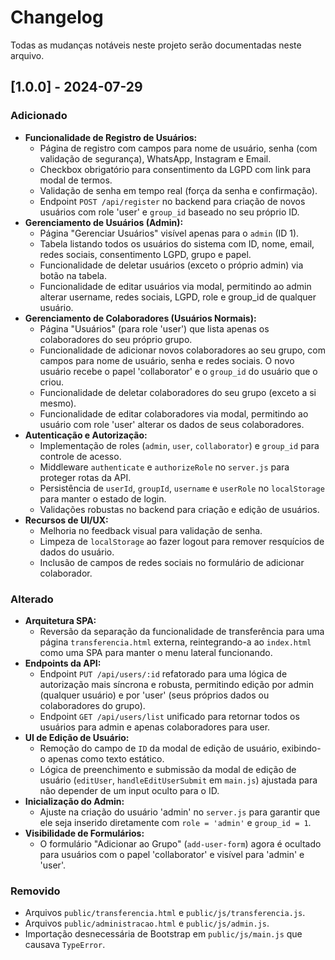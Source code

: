 # Changelog
Todas as mudanças notáveis neste projeto serão documentadas neste arquivo.

## [1.0.0] - 2024-07-29

### Adicionado
-   **Funcionalidade de Registro de Usuários:**
    -   Página de registro com campos para nome de usuário, senha (com validação de segurança), WhatsApp, Instagram e Email.
    -   Checkbox obrigatório para consentimento da LGPD com link para modal de termos.
    -   Validação de senha em tempo real (força da senha e confirmação).
    -   Endpoint `POST /api/register` no backend para criação de novos usuários com role 'user' e `group_id` baseado no seu próprio ID.
-   **Gerenciamento de Usuários (Admin):**
    -   Página "Gerenciar Usuários" visível apenas para o `admin` (ID 1).
    -   Tabela listando todos os usuários do sistema com ID, nome, email, redes sociais, consentimento LGPD, grupo e papel.
    -   Funcionalidade de deletar usuários (exceto o próprio admin) via botão na tabela.
    -   Funcionalidade de editar usuários via modal, permitindo ao admin alterar username, redes sociais, LGPD, role e group_id de qualquer usuário.
-   **Gerenciamento de Colaboradores (Usuários Normais):**
    -   Página "Usuários" (para role 'user') que lista apenas os colaboradores do seu próprio grupo.
    -   Funcionalidade de adicionar novos colaboradores ao seu grupo, com campos para nome de usuário, senha e redes sociais. O novo usuário recebe o papel 'collaborator' e o `group_id` do usuário que o criou.
    -   Funcionalidade de deletar colaboradores do seu grupo (exceto a si mesmo).
    -   Funcionalidade de editar colaboradores via modal, permitindo ao usuário com role 'user' alterar os dados de seus colaboradores.
-   **Autenticação e Autorização:**
    -   Implementação de roles (`admin`, `user`, `collaborator`) e `group_id` para controle de acesso.
    -   Middleware `authenticate` e `authorizeRole` no `server.js` para proteger rotas da API.
    -   Persistência de `userId`, `groupId`, `username` e `userRole` no `localStorage` para manter o estado de login.
    -   Validações robustas no backend para criação e edição de usuários.
-   **Recursos de UI/UX:**
    -   Melhoria no feedback visual para validação de senha.
    -   Limpeza de `localStorage` ao fazer logout para remover resquícios de dados do usuário.
    -   Inclusão de campos de redes sociais no formulário de adicionar colaborador.

### Alterado
-   **Arquitetura SPA:**
    -   Reversão da separação da funcionalidade de transferência para uma página `transferencia.html` externa, reintegrando-a ao `index.html` como uma SPA para manter o menu lateral funcionando.
-   **Endpoints da API:**
    -   Endpoint `PUT /api/users/:id` refatorado para uma lógica de autorização mais síncrona e robusta, permitindo edição por admin (qualquer usuário) e por 'user' (seus próprios dados ou colaboradores do grupo).
    -   Endpoint `GET /api/users/list` unificado para retornar todos os usuários para admin e apenas colaboradores para user.
-   **UI de Edição de Usuário:**
    -   Remoção do campo de `ID` da modal de edição de usuário, exibindo-o apenas como texto estático.
    -   Lógica de preenchimento e submissão da modal de edição de usuário (`editUser`, `handleEditUserSubmit` em `main.js`) ajustada para não depender de um input oculto para o ID.
-   **Inicialização do Admin:**
    -   Ajuste na criação do usuário 'admin' no `server.js` para garantir que ele seja inserido diretamente com `role = 'admin'` e `group_id = 1`.
-   **Visibilidade de Formulários:**
    -   O formulário "Adicionar ao Grupo" (`add-user-form`) agora é ocultado para usuários com o papel 'collaborator' e visível para 'admin' e 'user'.

### Removido
-   Arquivos `public/transferencia.html` e `public/js/transferencia.js`.
-   Arquivos `public/administracao.html` e `public/js/admin.js`.
-   Importação desnecessária de Bootstrap em `public/js/main.js` que causava `TypeError`.
